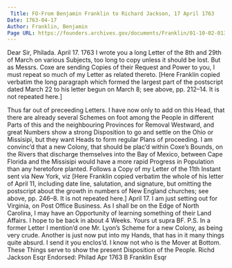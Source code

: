 ```yaml
---
 Title: FO-From Benjamin Franklin to Richard Jackson, 17 April 1763
Date: 1763-04-17
Author: Franklin, Benjamin
Page URL: https://founders.archives.gov/documents/Franklin/01-10-02-0134
---
```


Dear Sir,
Philada. April 17. 1763
I wrote you a long Letter of the 8th and 29th of March on various Subjects, too long to copy unless it should be lost. But as Messrs. Coxe are sending Copies of their Request and Power to you, I must repeat so much of my Letter as related thereto.
[Here Franklin copied verbatim the long paragraph which formed the largest part of the postscript dated March 22 to his letter begun on March 8; see above, pp. 212–14. It is not repeated here.]

Thus far out of preceeding Letters. I have now only to add on this Head, that there are already several Schemes on foot among the People in different Parts of this and the neighbouring Provinces for Removal Westward, and great Numbers show a strong Disposition to go and settle on the Ohio or Missisipi, but they want Heads to form regular Plans of proceeding. I am convinc’d that a new Colony, that should be plac’d within Coxe’s Bounds, on the Rivers that discharge themselves into the Bay of Mexico, between Cape Florida and the Missisipi would have a more rapid Progress in Population than any heretofore planted.
Follows a Copy of my Letter of the 11th Instant sent via New York, viz
[Here Franklin copied verbatim the whole of his letter of April 11, including date line, salutation, and signature, but omitting the postscript about the growth in numbers of New England churches; see above, pp. 246–8. It is not repeated here.]
April 17. I am just setting out for Virginia, on Post Office Business. As I shall be on the Edge of North Carolina, I may have an Opportunity of learning something of their Land Affairs. I hope to be back in about 4 Weeks. Yours ut supra
BF.
P.S. In a former Letter I mention’d one Mr. Lyon’s Scheme for a new Colony, as being very crude. Another is just now put into my Hands, that has in it many things quite absurd. I send it you enclos’d. I know not who is the Mover at Bottom. These Things serve to show the present Disposition of the People.
Richd Jackson Esqr
 Endorsed: Philad Apr 1763 B Franklin Esqr

